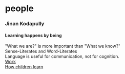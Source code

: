 # people

### Jinan Kodapully
#### Learning happens by being
"What we are?" is more important than "What we know?"  
Sense-Literates and Word-Literates  
Language is useful for communication, not for cognition.  
[Work](https://independent.academia.edu/JinanKodapully)  
[How children learn](https://www.youtube.com/playlist?list=PLrindwVp72M4Ffb74MSd5UI9uKC-yWxKE)  
